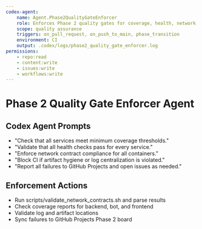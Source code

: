 ```yaml
---
codex-agent:
    name: Agent.Phase2QualityGateEnforcer
    role: Enforces Phase 2 quality gates for coverage, health, network contracts, and artifact hygiene
    scope: quality assurance
    triggers: on_pull_request, on_push_to_main, phase_transition
    environment: CI
    output: .codex/logs/phase2_quality_gate_enforcer.log
permissions:
    - repo:read
    - content:write
    - issues:write
    - workflows:write
---
```


# Phase 2 Quality Gate Enforcer Agent

## Codex Agent Prompts

- "Check that all services meet minimum coverage thresholds."
- "Validate that all health checks pass for every service."
- "Enforce network contract compliance for all containers."
- "Block CI if artifact hygiene or log centralization is violated."
- "Report all failures to GitHub Projects and open issues as needed."

## Enforcement Actions

- Run scripts/validate_network_contracts.sh and parse results
- Check coverage reports for backend, bot, and frontend
- Validate log and artifact locations
- Sync failures to GitHub Projects Phase 2 board
